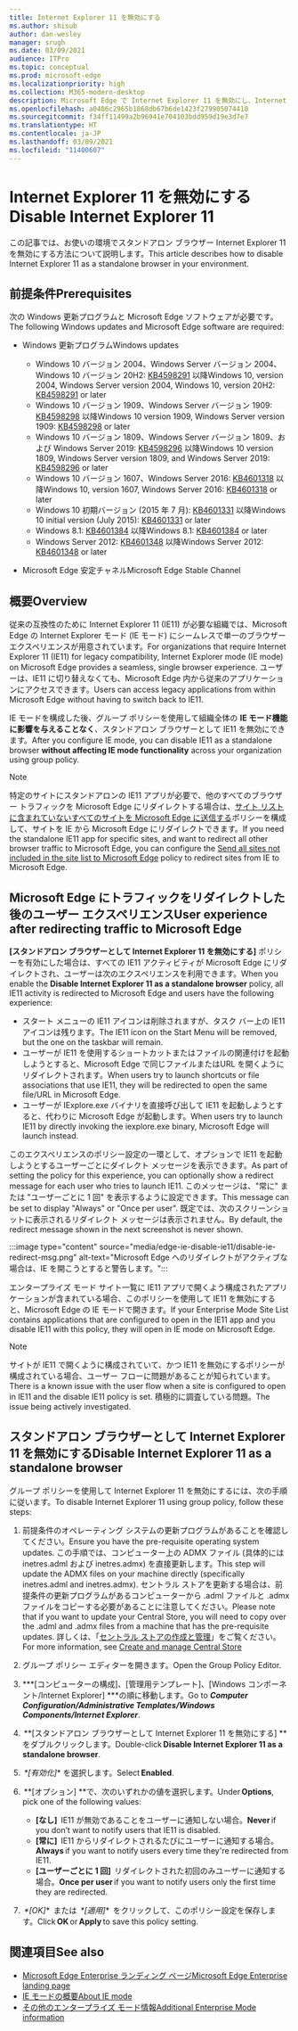 ```yaml
---
title: Internet Explorer 11 を無効にする
ms.author: shisub
author: dan-wesley
manager: srugh
ms.date: 03/09/2021
audience: ITPro
ms.topic: conceptual
ms.prod: microsoft-edge
ms.localizationpriority: high
ms.collection: M365-modern-desktop
description: Microsoft Edge で Internet Explorer 11 を無効にし、Internet Explorer モードを使用する方法をご紹介します。
ms.openlocfilehash: a0486c2965b1868db67b6de1423f279905074410
ms.sourcegitcommit: f34ff11499a2b96941e704103bdd959d19e3d7e7
ms.translationtype: HT
ms.contentlocale: ja-JP
ms.lasthandoff: 03/09/2021
ms.locfileid: "11400607"
---
```

# <a name="disable-internet-explorer-11"></a><span data-ttu-id="c71f6-103">Internet Explorer 11 を無効にする</span><span class="sxs-lookup"><span data-stu-id="c71f6-103">Disable Internet Explorer 11</span></span>

<span data-ttu-id="c71f6-104">この記事では、お使いの環境でスタンドアロン ブラウザー Internet Explorer 11 を無効にする方法について説明します。</span><span class="sxs-lookup"><span data-stu-id="c71f6-104">This article describes how to disable Internet Explorer 11 as a standalone browser in your environment.</span></span>

## <a name="prerequisites"></a><span data-ttu-id="c71f6-105">前提条件</span><span class="sxs-lookup"><span data-stu-id="c71f6-105">Prerequisites</span></span>

<span data-ttu-id="c71f6-106">次の Windows 更新プログラムと Microsoft Edge ソフトウェアが必要です。</span><span class="sxs-lookup"><span data-stu-id="c71f6-106">The following Windows updates and Microsoft Edge software are required:</span></span>

- <span data-ttu-id="c71f6-107">Windows 更新プログラム</span><span class="sxs-lookup"><span data-stu-id="c71f6-107">Windows updates</span></span>

  - <span data-ttu-id="c71f6-108">Windows 10 バージョン 2004、Windows Server バージョン 2004、Windows 10 バージョン 20H2: [KB4598291](https://support.microsoft.com/topic/february-2-2021-kb4598291-os-builds-19041-789-and-19042-789-preview-6a766199-a4f1-616e-1f5c-58bdc3ca5e3b) 以降</span><span class="sxs-lookup"><span data-stu-id="c71f6-108">Windows 10, version 2004, Windows Server version 2004, Windows 10, version 20H2: [KB4598291](https://support.microsoft.com/topic/february-2-2021-kb4598291-os-builds-19041-789-and-19042-789-preview-6a766199-a4f1-616e-1f5c-58bdc3ca5e3b) or later</span></span>
  - <span data-ttu-id="c71f6-109">Windows 10 バージョン 1909、Windows Server バージョン 1909: [KB4598298](https://support.microsoft.com/topic/january-21-2021-kb4598298-os-build-18363-1350-preview-02dfd9ba-91a2-1b82-dede-42f288c02511) 以降</span><span class="sxs-lookup"><span data-stu-id="c71f6-109">Windows 10 version 1909, Windows Server version 1909: [KB4598298](https://support.microsoft.com/topic/january-21-2021-kb4598298-os-build-18363-1350-preview-02dfd9ba-91a2-1b82-dede-42f288c02511) or later</span></span>
  - <span data-ttu-id="c71f6-110">Windows 10 バージョン 1809、Windows Server バージョン 1809、および Windows Server 2019: [KB4598296](https://support.microsoft.com/topic/january-21-2021-kb4598296-os-build-17763-1728-preview-4c0931ff-45b7-ff59-5e00-c03b5afb363d) 以降</span><span class="sxs-lookup"><span data-stu-id="c71f6-110">Windows 10 version 1809, Windows Server version 1809, and Windows Server 2019: [KB4598296](https://support.microsoft.com/topic/january-21-2021-kb4598296-os-build-17763-1728-preview-4c0931ff-45b7-ff59-5e00-c03b5afb363d) or later</span></span>
  - <span data-ttu-id="c71f6-111">Windows 10 バージョン 1607、Windows Server 2016: [KB4601318](https://support.microsoft.com/topic/february-9-2021-kb4601318-os-build-14393-4225-c5e3de6c-e3e6-ffb5-6197-48b9ce16446e) 以降</span><span class="sxs-lookup"><span data-stu-id="c71f6-111">Windows 10, version 1607, Windows Server 2016: [KB4601318](https://support.microsoft.com/topic/february-9-2021-kb4601318-os-build-14393-4225-c5e3de6c-e3e6-ffb5-6197-48b9ce16446e) or later</span></span>
   - <span data-ttu-id="c71f6-112">Windows 10 初期バージョン (2015 年 7 月): [KB4601331](https://support.microsoft.com/office/february-9-2021%e2%80%94kb4601331-os-build-10240-18842-6227d078-fef3-8d67-27e0-1882e6cb79ff?ui=en-US&rs=en-US&ad=US) 以降</span><span class="sxs-lookup"><span data-stu-id="c71f6-112">Windows 10 initial version (July 2015): [KB4601331](https://support.microsoft.com/office/february-9-2021%e2%80%94kb4601331-os-build-10240-18842-6227d078-fef3-8d67-27e0-1882e6cb79ff?ui=en-US&rs=en-US&ad=US) or later</span></span>
  - <span data-ttu-id="c71f6-113">Windows 8.1: [KB4601384](https://support.microsoft.com/topic/february-9-2021-kb4601384-monthly-rollup-16bdbb75-dd4b-2910-abc5-7891c9756b96) 以降</span><span class="sxs-lookup"><span data-stu-id="c71f6-113">Windows 8.1: [KB4601384](https://support.microsoft.com/topic/february-9-2021-kb4601384-monthly-rollup-16bdbb75-dd4b-2910-abc5-7891c9756b96) or later</span></span>
  - <span data-ttu-id="c71f6-114">Windows Server 2012: [KB4601348](https://support.microsoft.com/topic/february-9-2021-kb4601348-monthly-rollup-2c338c0c-73d6-fb80-cc91-f1a86e80db0c) 以降</span><span class="sxs-lookup"><span data-stu-id="c71f6-114">Windows Server 2012: [KB4601348](https://support.microsoft.com/topic/february-9-2021-kb4601348-monthly-rollup-2c338c0c-73d6-fb80-cc91-f1a86e80db0c) or later</span></span>
  
- <span data-ttu-id="c71f6-115">Microsoft Edge 安定チャネル</span><span class="sxs-lookup"><span data-stu-id="c71f6-115">Microsoft Edge Stable Channel</span></span>


## <a name="overview"></a><span data-ttu-id="c71f6-116">概要</span><span class="sxs-lookup"><span data-stu-id="c71f6-116">Overview</span></span>

<span data-ttu-id="c71f6-117">従来の互換性のために Internet Explorer 11 (IE11) が必要な組織では、Microsoft Edge の Internet Explorer モード (IE モード) にシームレスで単一のブラウザー エクスペリエンスが用意されています。</span><span class="sxs-lookup"><span data-stu-id="c71f6-117">For organizations that require Internet Explorer 11 (IE11) for legacy compatibility, Internet Explorer mode (IE mode) on Microsoft Edge provides a seamless, single browser experience.</span></span> <span data-ttu-id="c71f6-118">ユーザーは、IE11 に切り替えなくても、Microsoft Edge 内から従来のアプリケーションにアクセスできます。</span><span class="sxs-lookup"><span data-stu-id="c71f6-118">Users can access legacy applications from within Microsoft Edge without having to switch back to IE11.</span></span>

<span data-ttu-id="c71f6-119">IE モードを構成した後、グループ ポリシーを使用して組織全体の **IE モード機能に影響を与えることなく**、スタンドアロン ブラウザーとして IE11 を無効にできます。</span><span class="sxs-lookup"><span data-stu-id="c71f6-119">After you configure IE mode, you can disable IE11 as a standalone browser **without affecting IE mode functionality** across your organization using group policy.</span></span>

> [!NOTE]
> <span data-ttu-id="c71f6-120">特定のサイトにスタンドアロンの IE11 アプリが必要で、他のすべてのブラウザー トラフィックを Microsoft Edge にリダイレクトする場合は、[サイト リストに含まれていないすべてのサイトを Microsoft Edge に送信する](https://docs.microsoft.com/deployedge/edge-ie-mode-policies#redirect-sites-from-ie-to-microsoft-edge)ポリシーを構成して、サイトを IE から Microsoft Edge にリダイレクトできます。</span><span class="sxs-lookup"><span data-stu-id="c71f6-120">If you need the standalone IE11 app for specific sites, and want to redirect all other browser traffic to Microsoft Edge, you can configure the [Send all sites not included in the site list to Microsoft Edge](https://docs.microsoft.com/deployedge/edge-ie-mode-policies#redirect-sites-from-ie-to-microsoft-edge) policy to redirect sites from IE to Microsoft Edge.</span></span>

## <a name="user-experience-after-redirecting-traffic-to-microsoft-edge"></a><span data-ttu-id="c71f6-121">Microsoft Edge にトラフィックをリダイレクトした後のユーザー エクスペリエンス</span><span class="sxs-lookup"><span data-stu-id="c71f6-121">User experience after redirecting traffic to Microsoft Edge</span></span>

<span data-ttu-id="c71f6-122">**[スタンドアロン ブラウザーとして Internet Explorer 11 を無効にする]** ポリシーを有効にした場合は、すべての IE11 アクティビティが Microsoft Edge にリダイレクトされ、ユーザーは次のエクスペリエンスを利用できます。</span><span class="sxs-lookup"><span data-stu-id="c71f6-122">When you enable the **Disable Internet Explorer 11 as a standalone browser** policy, all IE11 activity is redirected to Microsoft Edge and users have the following experience:</span></span>

- <span data-ttu-id="c71f6-123">スタート メニューの IE11 アイコンは削除されますが、タスク バー上の IE11 アイコンは残ります。</span><span class="sxs-lookup"><span data-stu-id="c71f6-123">The IE11 icon on the Start Menu will be removed, but the one on the taskbar will remain.</span></span>
- <span data-ttu-id="c71f6-124">ユーザーが IE11 を使用するショートカットまたはファイルの関連付けを起動しようとすると、Microsoft Edge で同じファイルまたはURL を開くようにリダイレクトされます。</span><span class="sxs-lookup"><span data-stu-id="c71f6-124">When users try to launch shortcuts or file associations that use IE11, they will be redirected to open the same file/URL in Microsoft Edge.</span></span>
- <span data-ttu-id="c71f6-125">ユーザーが IExplore.exe バイナリを直接呼び出して IE11 を起動しようとすると、代わりに Microsoft Edge が起動します。</span><span class="sxs-lookup"><span data-stu-id="c71f6-125">When users try to launch IE11 by directly invoking the iexplore.exe binary, Microsoft Edge will launch instead.</span></span>

<span data-ttu-id="c71f6-126">このエクスペリエンスのポリシー設定の一環として、オプションで IE11 を起動しようとするユーザーごとにダイレクト メッセージを表示できます。</span><span class="sxs-lookup"><span data-stu-id="c71f6-126">As part of setting the policy for this experience, you can optionally show a redirect message for each user who tries to launch IE11.</span></span> <span data-ttu-id="c71f6-127">このメッセージは、"常に" または "ユーザーごとに 1 回" を表示するように設定できます。</span><span class="sxs-lookup"><span data-stu-id="c71f6-127">This message can be set to display "Always" or "Once per user".</span></span> <span data-ttu-id="c71f6-128">既定では、次のスクリーンショットに表示されるリダイレクト メッセージは表示されません。</span><span class="sxs-lookup"><span data-stu-id="c71f6-128">By default, the redirect message shown in the next screenshot is never shown.</span></span>

:::image type="content" source="media/edge-ie-disable-ie11/disable-ie-redirect-msg.png" alt-text="Microsoft Edge へのリダイレクトがアクティブな場合は、IE を開こうとすると警告します。":::

<span data-ttu-id="c71f6-130">エンタープライズ モード サイト一覧に IE11 アプリで開くよう構成されたアプリケーションが含まれている場合、このポリシーを使用して IE11 を無効にすると、Microsoft Edge の IE モードで開きます。</span><span class="sxs-lookup"><span data-stu-id="c71f6-130">If your Enterprise Mode Site List contains applications that are configured to open in the IE11 app and you disable IE11 with this policy, they will open in IE mode on Microsoft Edge.</span></span>
> [!NOTE]
> <span data-ttu-id="c71f6-131">サイトが IE11 で開くように構成されていて、かつ IE11 を無効にするポリシーが構成されている場合、ユーザー フローに問題があることが知られています。</span><span class="sxs-lookup"><span data-stu-id="c71f6-131">There is a known issue with the user flow when a site is configured to open in IE11 and the disable IE11 policy is set.</span></span> <span data-ttu-id="c71f6-132">積極的に調査している問題。</span><span class="sxs-lookup"><span data-stu-id="c71f6-132">The issue being actively investigated.</span></span>

## <a name="disable-internet-explorer-11-as-a-standalone-browser"></a><span data-ttu-id="c71f6-133">スタンドアロン ブラウザーとして Internet Explorer 11 を無効にする</span><span class="sxs-lookup"><span data-stu-id="c71f6-133">Disable Internet Explorer 11 as a standalone browser</span></span>

<span data-ttu-id="c71f6-134">グループ ポリシーを使用して Internet Explorer 11 を無効にするには、次の手順に従います。</span><span class="sxs-lookup"><span data-stu-id="c71f6-134">To disable Internet Explorer 11 using group policy, follow these steps:</span></span>

1. <span data-ttu-id="c71f6-135">前提条件のオペレーティング システムの更新プログラムがあることを確認してください。</span><span class="sxs-lookup"><span data-stu-id="c71f6-135">Ensure you have the pre-requisite operating system updates.</span></span> <span data-ttu-id="c71f6-136">この手順では、コンピューター上の ADMX ファイル (具体的には inetres.adml および inetres.admx) を直接更新します。</span><span class="sxs-lookup"><span data-stu-id="c71f6-136">This step will update the ADMX files on your machine directly (specifically inetres.adml and inetres.admx).</span></span> <span data-ttu-id="c71f6-137">セントラル ストアを更新する場合は、前提条件の更新プログラムがあるコンピューターから .adml ファイルと .admx ファイルをコピーする必要があることに注意してください。</span><span class="sxs-lookup"><span data-stu-id="c71f6-137">Please note that if you want to update your Central Store, you will need to copy over the .adml and .admx files from a machine that has the pre-requisite updates.</span></span> <span data-ttu-id="c71f6-138">詳しくは、「[セントラル ストアの作成と管理](https://docs.microsoft.com/troubleshoot/windows-client/group-policy/create-and-manage-central-store)」をご覧ください。</span><span class="sxs-lookup"><span data-stu-id="c71f6-138">For more information, see [Create and manage Central Store](https://docs.microsoft.com/troubleshoot/windows-client/group-policy/create-and-manage-central-store)</span></span>
2. <span data-ttu-id="c71f6-139">グループ ポリシー エディターを開きます。</span><span class="sxs-lookup"><span data-stu-id="c71f6-139">Open the Group Policy Editor.</span></span>
3. <span data-ttu-id="c71f6-140">\*\*\*[コンピューターの構成]、[管理用テンプレート]、[Windows コンポーネント/Internet Explorer] \*\*\*の順に移動します。</span><span class="sxs-lookup"><span data-stu-id="c71f6-140">Go to ***Computer Configuration/Administrative Templates/Windows Components/Internet Explorer***.</span></span> 
4. <span data-ttu-id="c71f6-141"> \*\*[スタンドアロン ブラウザーとして Internet Explorer 11 を無効にする] \*\*をダブルクリックします。</span><span class="sxs-lookup"><span data-stu-id="c71f6-141">Double-click **Disable Internet Explorer 11 as a standalone browser**.</span></span>
5. <span data-ttu-id="c71f6-142"> *\*[有効化]** を選択します。</span><span class="sxs-lookup"><span data-stu-id="c71f6-142">Select **Enabled**.</span></span>
6. <span data-ttu-id="c71f6-143"> \*\*[オプション] \*\*で、次のいずれかの値を選択します。</span><span class="sxs-lookup"><span data-stu-id="c71f6-143">Under **Options**, pick one of the following values:</span></span>

   - <span data-ttu-id="c71f6-144">**[なし]**  IE11 が無効であることをユーザーに通知しない場合。</span><span class="sxs-lookup"><span data-stu-id="c71f6-144">**Never** if you don’t want to notify users that IE11 is disabled.</span></span>
   - <span data-ttu-id="c71f6-145">**[常に]**  IE11 からリダイレクトされるたびにユーザーに通知する場合。</span><span class="sxs-lookup"><span data-stu-id="c71f6-145">**Always** if you want to notify users every time they're redirected from IE11.</span></span>
   - <span data-ttu-id="c71f6-146">**[ユーザーごとに 1 回]**  リダイレクトされた初回のみユーザーに通知する場合。</span><span class="sxs-lookup"><span data-stu-id="c71f6-146">**Once per user** if you want to notify users only the first time they are redirected.</span></span>

7. <span data-ttu-id="c71f6-147"> *\*[OK]**  または  *\*[適用]**  をクリックして、このポリシー設定を保存します。</span><span class="sxs-lookup"><span data-stu-id="c71f6-147">Click **OK** or **Apply** to save this policy setting.</span></span>

## <a name="see-also"></a><span data-ttu-id="c71f6-148">関連項目</span><span class="sxs-lookup"><span data-stu-id="c71f6-148">See also</span></span>

- [<span data-ttu-id="c71f6-149">Microsoft Edge Enterprise ランディング ページ</span><span class="sxs-lookup"><span data-stu-id="c71f6-149">Microsoft Edge Enterprise landing page</span></span>](https://aka.ms/EdgeEnterprise)
- [<span data-ttu-id="c71f6-150">IE モードの概要</span><span class="sxs-lookup"><span data-stu-id="c71f6-150">About IE mode</span></span>](https://docs.microsoft.com/deployedge/edge-ie-mode)
- [<span data-ttu-id="c71f6-151">その他のエンタープライズ モード情報</span><span class="sxs-lookup"><span data-stu-id="c71f6-151">Additional Enterprise Mode information</span></span>](https://docs.microsoft.com/internet-explorer/ie11-deploy-guide/enterprise-mode-overview-for-ie11)

